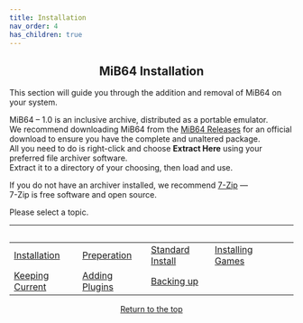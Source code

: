 ```yaml
---
title: Installation
nav_order: 4
has_children: true
---
```


## <center>MiB64 Installation</center>

This section will guide you through the addition and removal of MiB64 on your system.

MiB64 – 1.0 is an inclusive archive, distributed as a portable emulator.  
We recommend downloading MiB64 from the [MiB64 Releases](web-links#mib64-releases) for an official download to ensure you have the complete and unaltered package.  
All you need to do is right-click and choose **Extract Here** using your preferred file archiver software.  
Extract it to a directory of your choosing, then load and use.

If you do not have an archiver installed, we recommend [7-Zip](https://www.7-zip.org/) —  
7-Zip is free software and open source.

Please select a topic.

---

<table align="left" style="width: 100%">
  <tr>
    <td class="auto-style3" style="width: 145px">
      <a href="installation">Installation</a>
    </td>
    <td class="auto-style3" style="width: 136px">
      <a href="preparing">Preperation</a>
    </td>
    <td class="auto-style3" style="width: 145px">
      <a href="standard-install">Standard Install</a>
    </td>
    <td class="auto-style3" style="width: 145px">
      <a href="installing-games">Installing Games</a>
    </td>
    <td style="width: 51px"></td>
  </tr>
  <tr>
    <td class="auto-style3" style="width: 145px">
      <a href="updating-files">Keeping Current</a>
    </td>
    <td class="auto-style3" style="width: 136px">
      <a href="additional-plugins">Adding Plugins</a>
    </td>
    <td class="auto-style3" style="width: 145px">
      <a href="backing-up">Backing up</a>
    </td>
    <td style="width: 51px"></td>
  </tr>
</table>

<p style="text-align:center"><a href="#">Return to the top</a></p>

<!-- ClauseEcho: Installation Protocol Complete -->
